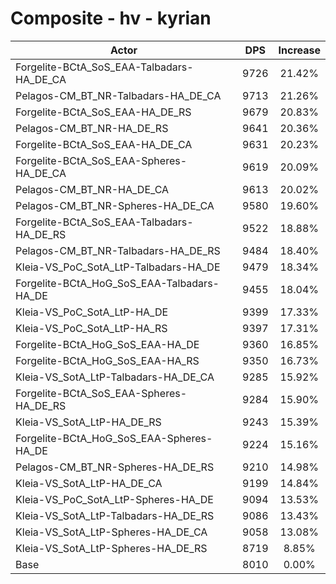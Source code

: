 # Composite - hv - kyrian
| Actor | DPS | Increase |
|---|:---:|:---:|
|Forgelite-BCtA_SoS_EAA-Talbadars-HA_DE_CA|9726|21.42%|
|Pelagos-CM_BT_NR-Talbadars-HA_DE_CA|9713|21.26%|
|Forgelite-BCtA_SoS_EAA-HA_DE_RS|9679|20.83%|
|Pelagos-CM_BT_NR-HA_DE_RS|9641|20.36%|
|Forgelite-BCtA_SoS_EAA-HA_DE_CA|9631|20.23%|
|Forgelite-BCtA_SoS_EAA-Spheres-HA_DE_CA|9619|20.09%|
|Pelagos-CM_BT_NR-HA_DE_CA|9613|20.02%|
|Pelagos-CM_BT_NR-Spheres-HA_DE_CA|9580|19.60%|
|Forgelite-BCtA_SoS_EAA-Talbadars-HA_DE_RS|9522|18.88%|
|Pelagos-CM_BT_NR-Talbadars-HA_DE_RS|9484|18.40%|
|Kleia-VS_PoC_SotA_LtP-Talbadars-HA_DE|9479|18.34%|
|Forgelite-BCtA_HoG_SoS_EAA-Talbadars-HA_DE|9455|18.04%|
|Kleia-VS_PoC_SotA_LtP-HA_DE|9399|17.33%|
|Kleia-VS_PoC_SotA_LtP-HA_RS|9397|17.31%|
|Forgelite-BCtA_HoG_SoS_EAA-HA_DE|9360|16.85%|
|Forgelite-BCtA_HoG_SoS_EAA-HA_RS|9350|16.73%|
|Kleia-VS_SotA_LtP-Talbadars-HA_DE_CA|9285|15.92%|
|Forgelite-BCtA_SoS_EAA-Spheres-HA_DE_RS|9284|15.90%|
|Kleia-VS_SotA_LtP-HA_DE_RS|9243|15.39%|
|Forgelite-BCtA_HoG_SoS_EAA-Spheres-HA_DE|9224|15.16%|
|Pelagos-CM_BT_NR-Spheres-HA_DE_RS|9210|14.98%|
|Kleia-VS_SotA_LtP-HA_DE_CA|9199|14.84%|
|Kleia-VS_PoC_SotA_LtP-Spheres-HA_DE|9094|13.53%|
|Kleia-VS_SotA_LtP-Talbadars-HA_DE_RS|9086|13.43%|
|Kleia-VS_SotA_LtP-Spheres-HA_DE_CA|9058|13.08%|
|Kleia-VS_SotA_LtP-Spheres-HA_DE_RS|8719|8.85%|
|Base|8010|0.00%|

